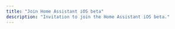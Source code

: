 ```yaml
---
title: "Join Home Assistant iOS beta"
description: "Invitation to join the Home Assistant iOS beta."
---
```

